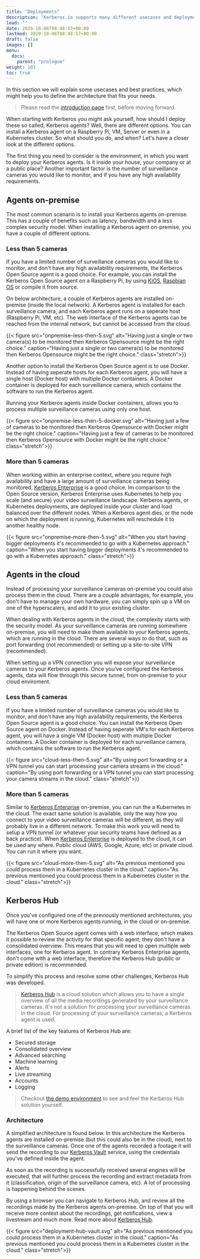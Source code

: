 ```yaml
---
title: "Deployments"
description: "Kerberos.io supports many different usecases and deployments, learn more about the architecture."
lead: ""
date: 2020-10-06T08:48:57+00:00
lastmod: 2020-10-06T08:48:57+00:00
draft: false
images: []
menu:
  docs:
    parent: "prologue"
weight: 103
toc: true
---
```


In this section we will explain some usecases and best practices, which might help you to define the architecture that fits your needs.

> Please read the [introduction page](/prologue/introduction/) first, before moving forward.

When starting with Kerberos you might ask yourself, how should I deploy these so called, Kerberos agents? Well, there are different options. You can install a Kerberos agent on a Raspberry Pi, VM, Server or even in a Kubernetes cluster. So what should you do, and when? Let's have a closer look at the different options.

The first thing you need to consider is the environment, in which you want to deploy your Kerberos agents. Is it inside your house, your company or at a public place? Another important factor is the number of surveillance cameras you would like to monitor, and if you have any high availability requirements.

## Agents on-premise

The most common scenario is to install your Kerberos agents on-premise. This has a couple of benefits such as latency, bandwidth and a less complex security model. When installing a Kerberos agent on-premise, you have a couple of different options.

### Less than 5 cameras

If you have a limited number of surveillance cameras you would like to monitor, and don't have any high availability requirements, the Kerberos Open Source agent is a good choice. For example, you can install the Kerberos Open Source agent on a Raspberry Pi, by using [KiOS](/opensource/installation#kios), [Raspbian OS](/opensource/installation-advanced#raspbian) or compile it from source.

On below architecture, a couple of Kerberos agents are installed on-premise (inside the local network). A Kerberos agent is installed for each surveillance camera, and each Kerberos agent runs on a seperate host (Raspberry Pi, VM, etc). The web interface of the Kerberos agents can be reached from the internal network, but cannot be accessed from the cloud.

{{< figure src="onpremise-less-then-5.svg" alt="Having just a single or two camera(s) to be monitored then Kerberos Opensource might be the right choice." caption="Having just a single or two camera(s) to be monitored then Kerberos Opensource might be the right choice." class="stretch">}}

Another option to install the Kerberos Open Source agent is to use Docker. Instead of having seperate hosts for each Kerberos agent, you will have a single host (Docker host) with multiple Docker containers. A Docker container is deployed for each surveillance camera, which contains the software to run the Kerberos agent.

Running your Kerberos agents inside Docker containers, allows you to process multiple surveillance cameras using only one host.

{{< figure src="onpremise-less-then-5-docker.svg" alt="Having just a few of cameras to be monitored then Kerberos Opensource with Docker might be the right choice." caption="Having just a few of cameras to be monitored then Kerberos Opensource with Docker  might be the right choice." class="stretch">}}

### More than 5 cameras

When working within an enterprise context, where you require high availability and have a large amount of surveillance cameras being monitored, [Kerberos Enterprise](/enterprise/first-things-first) is a good choice. Im comparison to the Open Source version, Kerberos Enterprise uses Kubernetes to help you scale (and secure) your video surveillance landscape. Kerberos agents, or Kubernetes deployments, are deployed inside your cluster and load balanced over the different nodes. When a Kerberos agent dies, or the node on which the deployment is running, Kubernetes will reschedule it to another healthy node.

{{< figure src="onpremise-more-then-5.svg" alt="When you start having bigger deployments it's recommended to go with a Kubernetes approach." caption="When you start having bigger deployments it's recommended to go with a Kubernetes approach." class="stretch">}}

## Agents in the cloud

Instead of processing your surveillance cameras on-premise you could also process them in the cloud. There are a couple advantages, for example, you don't have to manage your own hardware, you can simply spin up a VM on one of the hyperscalers, and add it to your existing cluster.

When dealing with Kerberos agents in the cloud, the complexity starts with the security model. As your surveillance cameras are running somewhere on-premise, you will need to make them available to your Kerberos agents, which are running in the cloud. There are several ways to do that, such as port forwarding (not recommended) or setting up a site-to-site VPN (recommended).

When setting up a VPN connection you will expose your surveillance cameras to your Kerberos agents. Once you've configured the Kerberos agents, data will flow through this secure tunnel, from on-premise to your cloud enviroment.

### Less than 5 cameras

If you have a limited number of surveillance cameras you would like to monitor, and don't have any high availability requirements, the Kerberos Open Source agent is a good choice. You can install the Kerberos Open Source agent on Docker. Instead of having seperate VM's for each Kerberos agent, you will have a single VM (Docker host) with multiple Docker containers. A Docker container is deployed for each surveillance camera, which contains the software to run the Kerberos agent.

{{< figure src="cloud-less-then-5.svg" alt="By using port forwarding or a  VPN tunnel you can start processing your camera streams in the cloud." caption="By using port forwarding or a  VPN tunnel you can start processing your camera streams in the cloud." class="stretch">}}

### More than 5 cameras

Similar to [Kerberos Enterprise](/enterprise/first-things-first) on-premise, you can run the a Kubernetes in the cloud. The exact same solution is available, only the way how you connect to your video surveillance cameras will be different, as they will probably live in a different network. To make this work you will need to setup a VPN tunnel (or whatever your security teams have defined as a back practice). When [Kerberos Enterprise](/enterprise/introduction) is deployed to the cloud, it can be used any where. Public cloud (AWS, Google, Azure, etc) or private cloud. You can run it where you want.

{{< figure src="cloud-more-then-5.svg" alt="As previous mentioned you could process them in a Kubernetes cluster in the cloud." caption="As previous mentioned you could process them in a Kubernetes cluster in the cloud." class="stretch">}}

## Kerberos Hub

Once you've configured one of the previously mentioned architectures, you will have one or more Kerberos agents running, in the cloud or on-premise.

The Kerberos Open Source agent comes with a web interface, which makes it possible to review the activity for that specific agent; they don't have a consolidated overview. This means that you will need to open multiple web interfaces, one for Kerberos agent. In contrary Kerberos Enterprise agents, don't come with a web interface, therefore the Kerberos Hub (public or private edition) is recommended.

To simplify this process and resolve some other challenges, Kerberos Hub was developed.

> [Kerberos Hub](https://app.kerberos.io) is a cloud solution which allows you to have a single overview of all the media recordings generated by your surveillance cameras. It's not a solution for processing your surveillance cameras in the cloud. For processing of your surveillance cameras, a Kerberos agent is used.

A brief list of the key features of Kerberos Hub are:

- Secured storage
- Consolidated overview
- Advanced searching
- Machine learning
- Alerts
- Live streaming
- Accounts
- Logging

> Checkout [the demo environment](https://app-demo.kerberos.io) to see and feel the Kerberos Hub solution yourself.

### Architecture

A simplified architecture is found below. In this architecture the Kerberos agents are installed on-premise (but this could also be in the cloud), next to the surveillance cameras. Once one of the agents recorded a footage it will send the recording to our [Kerberos Vault](/vault/first-things-first) service, using the credentials you've defined inside the agent.

As soon as the recording is successfully received several engines will be executed, that will further process the recording and extract metadata from it (classification, origin of the surveillance camera, etc). A lot of processing is happening behind the scenes.

By using a browser you can navigate to Kerberos Hub, and review all the recordings made by the Kerberos agents on-premise. On top of that you will receive more context about the recordings, get notifications, view a livestream and much more. Read more about [Kerberos Hub](/hub/first-things-first).

{{< figure src="deployment-hub-vault.svg" alt="As previous mentioned you could process them in a Kubernetes cluster in the cloud." caption="As previous mentioned you could process them in a Kubernetes cluster in the cloud." class="stretch">}}
